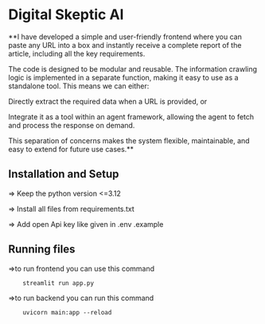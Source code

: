 # **Digital Skeptic AI**

**I have developed a simple and user-friendly frontend where you can paste any URL into a box and instantly receive a complete report of the article, including all the key requirements.

The code is designed to be modular and reusable. The information crawling logic is implemented in a separate function, making it easy to use as a standalone tool. This means we can either:

Directly extract the required data when a URL is provided, or

Integrate it as a tool within an agent framework, allowing the agent to fetch and process the response on demand.

This separation of concerns makes the system flexible, maintainable, and easy to extend for future use cases.**

## **Installation and Setup**

=> Keep the python version <=3.12

=> Install all files from requirements.txt

=> Add open Api key like given in .env .example

## **Running files**

=>to run frontend you can use this command 

        streamlit run app.py

=>to run backend you can run this command
        
        uvicorn main:app --reload
